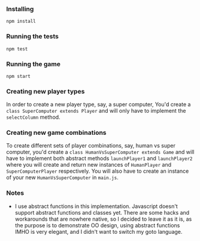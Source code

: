 ### Installing

```
npm install
```

### Running the tests

```
npm test
```

### Running the game

```
npm start
```

### Creating new player types

In order to create a new player type, say, a super computer, You'd create a `class SuperComputer extends Player` and will only have to implement the `selectColumn` method.

### Creating new game combinations

To create different sets of player combinations, say, human vs super computer, you'd create a `class HumanVsSuperComputer extends Game` and will have to implement both abstract methods `launchPlayer1` and `launchPlayer2` where you will create and return new instances of `HumanPlayer` and `SuperComputerPlayer` respectively. You will also have to create an instance of your new `HumanVsSuperComputer` in `main.js`.

### Notes

  * I use abstract functions in this implementation. Javascript doesn't support abstract functions and classes yet. There are some hacks and workarounds that are nowhere native, so I decided to leave it as it is, as the purpose is to demonstrate OO design, using abstract functions IMHO is very elegant, and I didn't want to switch my goto language.
